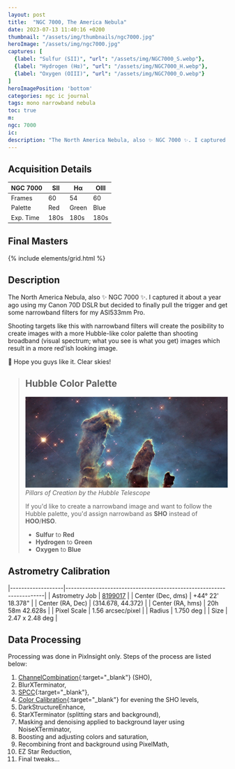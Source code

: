 ```yaml
---
layout: post
title:  "NGC 7000, The America Nebula"
date: 2023-07-13 11:40:16 +0200
thumbnail: "/assets/img/thumbnails/ngc7000.jpg"
heroImage: "/assets/img/ngc7000.jpg"
captures: [
  {label: "Sulfur (SII)", "url": "/assets/img/NGC7000_S.webp"},
  {label: "Hydrogen (Hα)", "url": "/assets/img/NGC7000_H.webp"},
  {label: "Oxygen (OIII)", "url": "/assets/img/NGC7000_O.webp"}
]
heroImagePosition: 'bottom'
categories: ngc ic journal
tags: mono narrowband nebula
toc: true
m: 
ngc: 7000
ic: 
description: "The North America Nebula, also ✨ NGC 7000 ✨. I captured it about a year ago using DSLR but decided to finally pull the trigger and get some narrowband filters."
---
```

## Acquisition Details

| NGC 7000  | SII      | Hα       | OIII     |
|-----------|----------|----------|----------|
| Frames    | 60       | 54       | 60       |
| Palette   | Red      | Green    | Blue     |
| Exp. Time | 180s     | 180s     | 180s     |

## Final Masters

{% include elements/grid.html %}

## Description
The North America Nebula, also ✨ NGC 7000 ✨.
I captured it about a year ago using my Canon 70D DSLR but decided to finally pull the trigger and get some narrowband filters for my ASI533mm Pro.

Shooting targets like this with narrowband filters will create the posibility to create images with a more Hubble-like color palette than shooting broadband
(visual spectrum; what you see is what you get) images which result in a more red'ish looking image.

🔭 Hope you guys like it. Clear skies!

> ## Hubble Color Palette
> ![Pillars of Creation](/assets/img/pillars.png "Pillars of Creation")
> *Pillars of Creation by the Hubble Telescope*
>
> If you'd like to create a narrowband image and want to follow the Hubble palette, you'd assign narrowband as **SHO** instead of **HOO**/**HSO**.
>
> - **Sulfur** to **Red**
> - **Hydrogen** to **Green**
> - **Oxygen** to **Blue**



## Astrometry Calibration 

|-------------------|----------------------------------------------------------------------|
| Astrometry Job    | [8199017](https://nova.astrometry.net/user_images/8199017#annotated) |
| Center (Dec, dms) | +44° 22' 18.378"                                                     |
| Center (RA, Dec)  | (314.678, 44.372)                                                    |
| Center (RA, hms)  | 20h 58m 42.628s                                                      |
| Pixel Scale       | 1.56 arcsec/pixel                                                    |
| Radius            | 1.750 deg                                                           |
| Size              | 2.47 x 2.48 deg                                                      |




## Data Processing

Processing was done in PixInsight only. Steps of the process are listed below:

1. [ChannelCombination](https://pixinsight.com/doc/tools/ChannelCombination/ChannelCombination.html){:target="_blank"} (SHO),
2. BlurXTerminator,
3. [SPCC](https://pixinsight.com/doc/docs/SPCC/SPCC.html#__Applying_SPCC_to_Narrowband_Images__){:target="_blank"}, 
4. [ Color Calibration](https://pixinsight.com/doc/tools/ColorCalibration/ColorCalibration.html){:target="_blank"} for evening the SHO levels, 
5. DarkStructureEnhance, 
6. StarXTerminator (splitting stars and background), 
7. Masking and denoising applied to background layer using NoiseXTerminator, 
8. Boosting and adjusting colors and saturation, 
9. Recombining front and background using PixelMath, 
10. EZ Star Reduction, 
11. Final tweaks...

